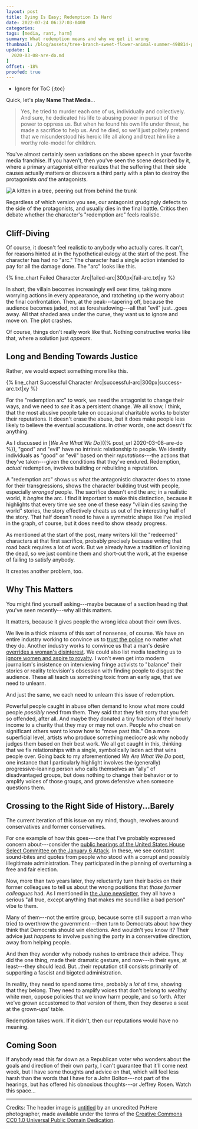 ```yaml
---
layout: post
title: Dying Is Easy; Redemption Is Hard
date: 2022-07-24 06:37:03-0400
categories:
tags: [media, rant, harm]
summary: What redemption means and why we get it wrong
thumbnail: /blog/assets/tree-branch-sweet-flower-animal-summer-498814-pxhere.com.png
update: [
  2020-03-08-are-do.md
]
offset: -18%
proofed: true
---
```


* Ignore for ToC
{:toc}

<script src="/blog/assets/chart.js"></script>

Quick, let's play **Name That Media**...

 > Yes, he tried to murder each one of us, individually and collectively.  And sure, he dedicated his life to abusing power in pursuit of the power to oppress us.  But when he found his own life under threat, he made a sacrifice to help us.  And he died, so we'll just politely pretend that we misunderstood his heroic life all along and treat him like a worthy role-model for children.

You've almost certainly seen variations on the above speech in your favorite media franchise.  If you haven't, then you've seen the scene described by it, where a primary antagonist either realizes that the suffering that their side causes actually matters or discovers a third party with a plan to destroy the protagonists *and* the antagonists.

![A kitten in a tree, peering out from behind the trunk](/blog/assets/tree-branch-sweet-flower-animal-summer-498814-pxhere.com.png "All shall tremble and bow before the might of...Purrofessor Kitty von Mouser, Devourer of Kibble!  Muah-ha-ha-ha...")

Regardless of which version you see, our antagonist grudgingly defects to the side of the protagonists, and usually dies in the final battle.  Critics then debate whether the character's "redemption arc" feels realistic.

## Cliff-Diving

Of course, it doesn't feel realistic to anybody who actually cares.  It can't, for reasons hinted at in the hypothetical eulogy at the start of the post.  The character has had no "arc."  The character had a single action intended to pay for all the damage done.  The "arc" looks like this.

{% line_chart Failed Character Arc|failed-arc|300px|fail-arc.txt|xy %}

In short, the villain becomes increasingly evil over time, taking more worrying actions in every appearance, and ratcheting up the worry about the final confrontation.  Then, at the peak---tapering off, because the audience becomes jaded, not as foreshadowing---all that "evil" just...goes away.  All that shaded area under the curve, they want us to ignore and move on.  The plot crashes.

Of course, things don't really work like that.  Nothing constructive works like that, where a solution just *appears*.

## Long and Bending Towards Justice

Rather, we would expect something more like this.

{% line_chart Successful Character Arc|successful-arc|300px|success-arc.txt|xy %}

For the "redemption arc" to work, we need the antagonist to change their ways, and we need to *see* it as a persistent change.  We all know, I think, that the most abusive people take on occasional charitable works to bolster their reputations.  It doesn't erase the abuse, but it does make people less likely to believe the eventual accusations.  In other words, one act doesn't fix anything.

As I discussed in [*We Are What We Do*]({% post_url 2020-03-08-are-do %}), "good" and "evil" have no intrinsic relationship to people.  We identify individuals as "good" or "evil" based on their *reputations*---the actions that they've taken---given the conditions that they've endured.  Redemption, *actual* redemption, involves building or rebuilding a reputation.

A "redemption arc" shows us what the antagonistic character does to atone for their transgressions, shows the character building trust with people, especially *wronged* people.  The sacrifice doesn't end the arc; in a realistic world, it *begins* the arc.  I find it important to make this distinction, because it highlights that every time we see one of these easy "villain dies saving the world" stories, the story effectively cheats us out of the interesting half of the story.  That half doesn't need to have a symmetric shape like I've implied in the graph, of course, but it does need to show steady progress.

As mentioned at the start of the post, many writers kill the "redeemed" characters at that first sacrifice, probably precisely because writing that road back requires a lot of work.  But we already have a tradition of lionizing the dead, so we just combine them and short-cut the work, at the expense of failing to satisfy anybody.

It creates another problem, too.

## Why This Matters

You might find yourself asking---maybe because of a section heading that you've seen recently---why all this matters.

It matters, because it gives people the wrong idea about their own lives.

We live in a thick miasma of this sort of nonsense, of course.  We have an entire industry working to convince us to [trust the police](https://en.wikipedia.org/wiki/Copaganda) no matter what they do.  Another industry works to convince us that a man's desire [overrides a woman's disinterest](https://en.wikipedia.org/wiki/Romantic_comedy).  We could also list media teaching us to [ignore women and aspire to royalty](https://en.wikipedia.org/wiki/Disney_Princess).  I won't even get into modern journalism's insistence on interviewing fringe activists to "balance" their stories or reality television's obsession with finding people to disgust the audience.  These all teach us something toxic from an early age, that we need to unlearn.

And just the same, we each need to unlearn this issue of redemption.

Powerful people caught in abuse often demand to know what more could people *possibly* need from them.  They said that they felt sorry that you felt so offended, after all.  And maybe they donated a tiny fraction of their hourly income to a charity that they may or may not own.  People who cheat on significant others want to know how to "move past this."  On a more superficial level, artists who produce something mediocre ask why nobody judges them based on their best work.  We all get caught in this, thinking that we fix relationships with a single, symbolically laden act that wins people over.  Going back to my aforementioned *We Are What We Do* post, one instance that I particularly highlight involves the (generally) progressive-leaning person who calls themselves an "ally" of disadvantaged groups, but does nothing to change their behavior or to amplify voices of those groups, and grows defensive when someone questions them.

## Crossing to the Right Side of History...Barely

The current iteration of this issue on my mind, though, revolves around conservatives and former conservatives.

For one example of how this goes---one that I've probably expressed concern about---consider the [public hearings of the United States House Select Committee on the January 6 Attack](https://en.wikipedia.org/wiki/Public_hearings_of_the_United_States_House_Select_Committee_on_the_January_6_Attack).  In these, we see constant sound-bites and quotes from people who stood with a corrupt and possibly illegitimate administration.  They participated in the planning of overturning a free and fair election.

Now, more than two years later, they reluctantly turn their backs on their former colleagues to tell us about the wrong positions that *those former colleagues* had.  As I mentioned in [the June newsletter](https://www.buymeacoffee.com/jcolag/entropy-arbitrage-newsletter-june-2022), they all have a serious "all true, except anything that makes me sound like a bad person" vibe to them.

Many of them---not the entire group, because some still support a man who tried to overthrow the government---then turn to Democrats about how they think that Democrats should win elections.  And wouldn't you know it?  Their advice just *happens* to involve pushing the party in a conservative direction, away from helping people.

And then they wonder why nobody rushes to embrace their advice.  They did the one thing, made their dramatic gesture, and now---in their eyes, at least---they should lead.  But...their reputation still consists primarily of supporting a fascist and bigoted administration.

In reality, they need to spend some time, probably a *lot* of time, showing that they belong.  They need to amplify voices that don't belong to wealthy white men, oppose policies that we know harm people, and so forth.  After we've grown accustomed to *that* version of them, then they deserve a seat at the grown-ups' table.

Redemption takes work.  If it didn't, then our reputations would have no meaning.

## Coming Soon

If anybody read this far down as a Republican voter who wonders about the goals and direction of their own party, I can't guarantee that it'll come next week, but I have some thoughts and advice on that, which will feel less harsh than the words that I have for a John Bolton---not part of the hearings, but has offered his obnoxious thoughts---or Jeffrey Rosen.  Watch this space...

* * *

Credits:  The header image is [untitled](https://pxhere.com/en/photo/498814) by an uncredited PxHere photographer, made available under the terms of the [Creative Commons CC0 1.0 Universal Public Domain Dedication](https://creativecommons.org/publicdomain/zero/1.0/).
